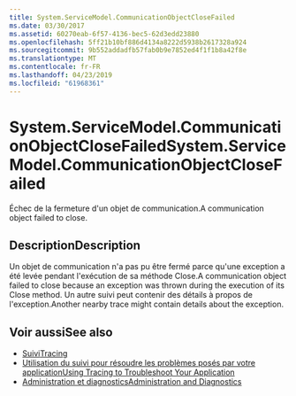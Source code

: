 ```yaml
---
title: System.ServiceModel.CommunicationObjectCloseFailed
ms.date: 03/30/2017
ms.assetid: 60270eab-6f57-4136-bec5-62d3edd23880
ms.openlocfilehash: 5ff21b10bf886d4134a8222d5938b2617328a924
ms.sourcegitcommit: 9b552addadfb57fab0b9e7852ed4f1f1b8a42f8e
ms.translationtype: MT
ms.contentlocale: fr-FR
ms.lasthandoff: 04/23/2019
ms.locfileid: "61968361"
---
```

# <a name="systemservicemodelcommunicationobjectclosefailed"></a><span data-ttu-id="b2d03-102">System.ServiceModel.CommunicationObjectCloseFailed</span><span class="sxs-lookup"><span data-stu-id="b2d03-102">System.ServiceModel.CommunicationObjectCloseFailed</span></span>
<span data-ttu-id="b2d03-103">Échec de la fermeture d'un objet de communication.</span><span class="sxs-lookup"><span data-stu-id="b2d03-103">A communication object failed to close.</span></span>  
  
## <a name="description"></a><span data-ttu-id="b2d03-104">Description</span><span class="sxs-lookup"><span data-stu-id="b2d03-104">Description</span></span>  
 <span data-ttu-id="b2d03-105">Un objet de communication n'a pas pu être fermé parce qu'une exception a été levée pendant l'exécution de sa méthode Close.</span><span class="sxs-lookup"><span data-stu-id="b2d03-105">A communication object failed to close because an exception was thrown during the execution of its Close method.</span></span> <span data-ttu-id="b2d03-106">Un autre suivi peut contenir des détails à propos de l'exception.</span><span class="sxs-lookup"><span data-stu-id="b2d03-106">Another nearby trace might contain details about the exception.</span></span>  
  
## <a name="see-also"></a><span data-ttu-id="b2d03-107">Voir aussi</span><span class="sxs-lookup"><span data-stu-id="b2d03-107">See also</span></span>

- [<span data-ttu-id="b2d03-108">Suivi</span><span class="sxs-lookup"><span data-stu-id="b2d03-108">Tracing</span></span>](../../../../../docs/framework/wcf/diagnostics/tracing/index.md)
- [<span data-ttu-id="b2d03-109">Utilisation du suivi pour résoudre les problèmes posés par votre application</span><span class="sxs-lookup"><span data-stu-id="b2d03-109">Using Tracing to Troubleshoot Your Application</span></span>](../../../../../docs/framework/wcf/diagnostics/tracing/using-tracing-to-troubleshoot-your-application.md)
- [<span data-ttu-id="b2d03-110">Administration et diagnostics</span><span class="sxs-lookup"><span data-stu-id="b2d03-110">Administration and Diagnostics</span></span>](../../../../../docs/framework/wcf/diagnostics/index.md)
